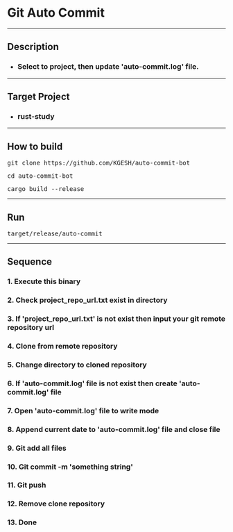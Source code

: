 # Git Auto Commit

---

## Description

- ### Select to project, then update 'auto-commit.log' file.

---

## Target Project

- ### rust-study


---

## How to build

<pre>git clone https://github.com/KGESH/auto-commit-bot</pre>

<pre>cd auto-commit-bot</pre>

<pre>cargo build --release</pre>

---

## Run

<pre>target/release/auto-commit</pre>

---

## Sequence

### 1. Execute this binary
### 2. Check project_repo_url.txt exist in directory
### 3. If 'project_repo_url.txt' is not exist then input your git remote repository url
### 4. Clone from remote repository
### 5. Change directory to cloned repository
### 6. If 'auto-commit.log' file is not exist then create 'auto-commit.log' file
### 7. Open 'auto-commit.log' file to write mode
### 8. Append current date to 'auto-commit.log' file and close file
### 9. Git add all files
### 10. Git commit -m 'something string'
### 11. Git push
### 12. Remove clone repository
### 13. Done

